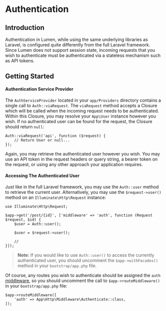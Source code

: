 # Authentication

## Introduction

Authentication in Lumen, while using the same underlying libraries as Laravel, is configured quite differently from the full Laravel framework. Since Lumen does not support session state, incoming requests that you wish to authenticate must be authenticated via a stateless mechanism such as API tokens.

## Getting Started

#### Authentication Service Provider

The `AuthServiceProvider` located in your `app/Providers` directory contains a single call to `Auth::viaRequest`. The `viaRequest` method accepts a Closure which will be called when the incoming request needs to be authenticated. Within this Closure, you may resolve your `App\User` instance however you wish. If no authenticated user can be found for the request, the Closure should return `null`:

    Auth::viaRequest('api', function ($request) {
    	// Return User or null...
    });

Again, you may retrieve the authenticated user however you wish. You may use an API token in the request headers or query string, a bearer token on the request, or using any other approach your application requires.

#### Accessing The Authenticated User

Just like in the full Laravel framework, you may use the `Auth::user` method to retrieve the current user. Alternatively, you may use the `$request->user()` method on an `Illuminate\Http\Request` instance:

	use Illuminate\Http\Request;

	$app->get('/post/{id}', ['middleware' => 'auth', function (Request $request, $id) {
		$user = Auth::user();

		$user = $request->user();

		//
	}]);

> **Note:** If you would like to use `Auth::user()` to access the currently authenticated user, you should uncomment the `$app->withFacades()` method in your `bootstrap/app.php` file.

Of course, any routes you wish to authenticate should be assigned the `auth` [middleware](/docs/middleware), so you should uncomment the call to `$app->routeMiddleware()` in your `bootstrap/app.php` file:

	$app->routeMiddleware([
	    'auth' => App\Http\Middleware\Authenticate::class,
	]);
